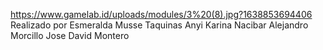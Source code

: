 https://www.gamelab.id/uploads/modules/3%20(8).jpg?1638853694406
Realizado por
Esmeralda Musse Taquinas
Anyi Karina Nacibar
Alejandro Morcillo
Jose David Montero
